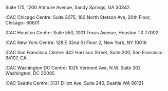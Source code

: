Suite 175, 1200 Altmore Avenue, Sandy Springs, GA 30342.

ICAC Chicago Centre: Suite 2075, 180 North Stetson Ave, 20th Floor, Chicago- 60601

ICAC Houston Centre: Suite 550, 1001 Texas Avenue, Houston TX 77002.

ICAC New York Centre: 128 E 32nd St Floor 2, New York, NY 10016

ICAC San Francisco Centre: 642 Harrison Street, Suite 200, San Francisco 94107, CA.

ICAC Washington DC Centre: 1025 Vermont Ave, N.W. Suite 302 Washington, DC 20005

ICAC Seattle Centre: 3131 Elliott Ave, Suite 240, Seattle WA 98121